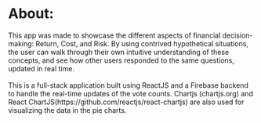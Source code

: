 <h1>About:</h1>
This app was made to showcase the different aspects of financial decision-making: Return, Cost, and Risk. By using contrived hypothetical situations, the user can walk through their own intuitive understanding of these concepts, and see how other users responded to the same questions, updated in real time.  
<br /> 
<br />
This is a full-stack application built using ReactJS and a Firebase backend to handle the real-time updates of the vote counts. Chartjs (chartjs.org) and React ChartJS(https://github.com/reactjs/react-chartjs) are also used for visualizing the data in the pie charts.    


